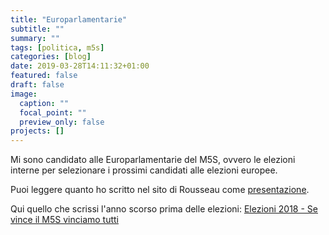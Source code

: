 ```yaml
---
title: "Europarlamentarie"
subtitle: ""
summary: ""
tags: [politica, m5s]
categories: [blog]
date: 2019-03-28T14:11:32+01:00
featured: false
draft: false
image:
  caption: ""
  focal_point: ""
  preview_only: false
projects: []
---
```


Mi sono candidato alle Europarlamentarie del M5S, ovvero le elezioni interne per selezionare i prossimi candidati alle elezioni europee.

Puoi leggere quanto ho scritto nel sito di Rousseau come  <a href="/about/presentazione/">presentazione</a>.

Qui quello che scrissi l'anno scorso prima delle elezioni: <a href="/studio/elezioni-2018/">Elezioni 2018 - Se vince il M5S vinciamo tutti</a>

<!-- #TODO fix links -->